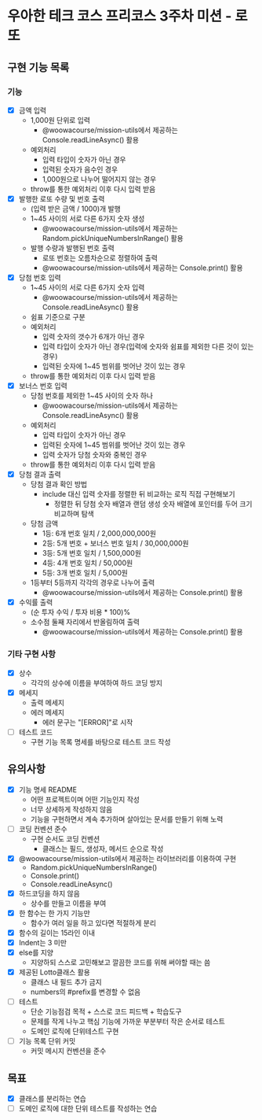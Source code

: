 # 우아한 테크 코스 프리코스 3주차 미션 - 로또
## 구현 기능 목록
### 기능
- [x] 금액 입력
  - 1,000원 단위로 입력
    - @woowacourse/mission-utils에서 제공하는 Console.readLineAsync() 활용
  - 예외처리
    - 입력 타입이 숫자가 아닌 경우
    - 입력된 숫자가 음수인 경우
    - 1,000원으로 나누어 떨어지지 않는 경우
  - throw를 통한 예외처리 이후 다시 입력 받음
- [x] 발행한 로또 수량 및 번호 출력
  - (입력 받은 금액 / 1000)개 발행
  - 1~45 사이의 서로 다른 6가지 숫자 생성
    - @woowacourse/mission-utils에서 제공하는 Random.pickUniqueNumbersInRange() 활용
  - 발행 수량과 발행된 번호 출력
    - 로또 번호는 오름차순으로 정렬하여 출력
    - @woowacourse/mission-utils에서 제공하는 Console.print() 활용
- [x] 당첨 번호 입력
  - 1~45 사이의 서로 다른 6가지 숫자 입력
    - @woowacourse/mission-utils에서 제공하는 Console.readLineAsync() 활용
  - 쉼표 기준으로 구분
  - 예외처리
    - 입력 숫자의 갯수가 6개가 아닌 경우
    - 입력 타입이 숫자가 아닌 경우(입력에 숫자와 쉼표를 제외한 다른 것이 있는 경우)
    - 입력된 숫자에 1~45 범위를 벗어난 것이 있는 경우
  - throw를 통한 예외처리 이후 다시 입력 받음
- [x] 보너스 번호 입력
  - 당첨 번호를 제외한 1~45 사이의 숫자 하나
    - @woowacourse/mission-utils에서 제공하는 Console.readLineAsync() 활용
  - 예외처리
    - 입력 타입이 숫자가 아닌 경우
    - 입력된 숫자에 1~45 범위를 벗어난 것이 있는 경우
    - 입력 숫자가 당첨 숫자와 중복인 경우
  - throw를 통한 예외처리 이후 다시 입력 받음
- [x] 당첨 결과 출력
  - 당첨 결과 확인 방법
    - include 대신 입력 숫자를 정렬한 뒤 비교하는 로직 직접 구현해보기
      - 정렬한 뒤 당첨 숫자 배열과 랜덤 생성 숫자 배열에 포인터를 두어 크기 비교하며 탐색
  - 당첨 금액
    - 1등: 6개 번호 일치 / 2,000,000,000원
    - 2등: 5개 번호 + 보너스 번호 일치 / 30,000,000원
    - 3등: 5개 번호 일치 / 1,500,000원
    - 4등: 4개 번호 일치 / 50,000원
    - 5등: 3개 번호 일치 / 5,000원
  - 1등부터 5등까지 각각의 경우로 나누어 출력
    - @woowacourse/mission-utils에서 제공하는 Console.print() 활용
- [x] 수익률 출력
  - (순 투자 수익 / 투자 비용 * 100)%
  - 소수점 둘째 자리에서 반올림하여 출력
    - @woowacourse/mission-utils에서 제공하는 Console.print() 활용
### 기타 구현 사항
- [x] 상수
  - 각각의 상수에 이름을 부여하여 하드 코딩 방지
- [x] 메세지
  - 출력 메세지
  - 에러 메세지
    - 에러 문구는 "[ERROR]"로 시작
- [ ] 테스트 코드
  - 구현 기능 목록 명세를 바탕으로 테스트 코드 작성

## 유의사항
- [x] 기능 명세 README
  - 어떤 프로젝트이며 어떤 기능인지 작성
  - 너무 상세하게 작성하지 않음
  - 기능을 구현하면서 계속 추가하며 살아있는 문서를 만들기 위해 노력
- [ ] 코딩 컨벤션 준수
  - 구현 순서도 코딩 컨벤션
    - 클래스는 필드, 생성자, 메서드 순으로 작성
- [x] @woowacourse/mission-utils에서 제공하는 라이브러리를 이용하여 구현
  - Random.pickUniqueNumbersInRange()
  - Console.print()
  - Console.readLineAsync()
- [x] 하드코딩을 하지 않음
  - 상수를 만들고 이름을 부여
- [x] 한 함수는 한 가지 기능만
  - 함수가 여러 일을 하고 있다면 적절하게 분리
- [x] 함수의 길이는 15라인 이내
- [x] Indent는 3 미만
- [x] else를 지양
  - 지양하되 스스로 고민해보고 깔끔한 코드를 위해 써야할 때는 씀
- [x] 제공된 Lotto클래스 활용
  - 클래스 내 필드 추가 금지
  - numbers의 #prefix를 변경할 수 없음
- [ ] 테스트
  - 단순 기능점검 목적 + 스스로 코드 피드백 + 학습도구
  - 문제를 작게 나누고 핵심 기능에 가까운 부분부터 작은 순서로 테스트
  - 도메인 로직에 단위테스트 구현
- [ ] 기능 목록 단위 커밋
  - 커밋 메시지 컨벤션을 준수

## 목표
- [x] 클래스를 분리하는 연습
- [ ] 도메인 로직에 대한 단위 테스트를 작성하는 연습

